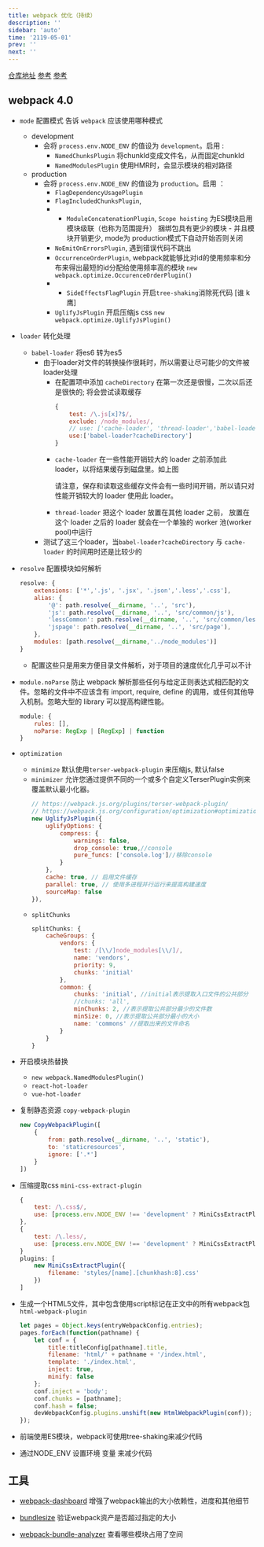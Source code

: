 ```yaml
---
title: webpack 优化（持续）
description: ''
sidebar: 'auto'
time: '2119-05-01'
prev: ''
next: ''
---
```


[仓库地址](https://github.com/maxiong88/demo-react-webpack)
[参考](https://developers.google.com/web/fundamentals/performance/webpack)
[参考](https://webpack.js.org/configuration/optimization/)

## webpack 4.0

+  `mode` 配置模式 告诉 `webpack` 应该使用哪种模式
    - development
        + 会将 `process.env.NODE_ENV` 的值设为 `development`。启用 :
            - `NamedChunksPlugin` 将chunkId变成文件名，从而固定chunkId
            - `NamedModulesPlugin` 使用HMR时，会显示模块的相对路径
    - production
        + 会将 `process.env.NODE_ENV` 的值设为 `production`。启用 ：        
            - `FlagDependencyUsagePlugin` 
            - `FlagIncludedChunksPlugin`, 
            - * `ModuleConcatenationPlugin`, `Scope hoisting` 为ES模块启用模块级联（也称为范围提升） 捆绑包具有更少的模块 - 并且模块开销更少, mode为 production模式下自动开始否则关闭
            - `NoEmitOnErrorsPlugin`,  遇到错误代码不跳出
            - `OccurrenceOrderPlugin`, webpack就能够比对id的使用频率和分布来得出最短的id分配给使用频率高的模块 `new webpack.optimize.OccurenceOrderPlugin()`
            - * `SideEffectsFlagPlugin` 开启`tree-shaking`消除死代码 [谁 k 鹰]
            - `UglifyJsPlugin` 开启压缩js css `new webpack.optimize.UglifyJsPlugin()`

+ `loader` 转化处理
    - `babel-loader` 将es6 转为es5
        +  由于loader对文件的转换操作很耗时，所以需要让尽可能少的文件被loader处理
            - 在配置项中添加 `cacheDirectory` 在第一次还是很慢，二次以后还是很快的; 将会尝试读取缓存
                ``` js
                {
                    test: /\.js[x]?$/,
                    exclude: /node_modules/,
                    // use: ['cache-loader', 'thread-loader','babel-loader?cacheDirectory']
                    use:['babel-loader?cacheDirectory']
                }
                ```
            - `cache-loader` 在一些性能开销较大的 loader 之前添加此 loader，以将结果缓存到磁盘里。如上图
                <p class='tip'>
                    请注意，保存和读取这些缓存文件会有一些时间开销，所以请只对性能开销较大的 loader 使用此 loader。
                </p>
            - `thread-loader` 把这个 loader 放置在其他 loader 之前， 放置在这个 loader 之后的 loader 就会在一个单独的 worker 池(worker pool)中运行
        + 测试了这三个loader，当`babel-loader?cacheDirectory` 与 `cache-loader` 的时间用时还是比较少的

+ `resolve` 配置模块如何解析
    ``` js
    resolve: {
        extensions: ['*','.js', '.jsx', '.json','.less','.css'],
        alias: {
            '@': path.resolve(__dirname, '..', 'src'),
            'js': path.resolve(__dirname, '..', 'src/common/js'),
            'lessCommon': path.resolve(__dirname, '..', 'src/common/less'),
            'jspage': path.resolve(__dirname, '..', 'src/page'),
        },
        modules: [path.resolve(__dirname,'../node_modules')]
    }
    ```
    - 配置这些只是用来方便目录文件解析，对于项目的速度优化几乎可以不计

+ `module.noParse` 防止 webpack 解析那些任何与给定正则表达式相匹配的文件。忽略的文件中不应该含有 import, require, define 的调用，或任何其他导入机制。忽略大型的 library 可以提高构建性能。
    ``` js
    module: {
        rules: [],
        noParse: RegExp | [RegExp] | function
    }
    ```

+ `optimization` 
    - `minimize` 默认使用`terser-webpack-plugin` 来压缩js, 默认false
    - `minimizer` 允许您通过提供不同的一个或多个自定义TerserPlugin实例来覆盖默认最小化器。
        ``` js
        // https://webpack.js.org/plugins/terser-webpack-plugin/
        // https://webpack.js.org/configuration/optimization#optimizationminimize
        new UglifyJsPlugin({
            uglifyOptions: {
                compress: {
                    warnings: false,
                    drop_console: true,//console
                    pure_funcs: ['console.log']//移除console
                }
            },
            cache: true, // 启用文件缓存
            parallel: true, // 使用多进程并行运行来提高构建速度
            sourceMap: false 
        }),
        ```
    - `splitChunks`
        ``` js
        splitChunks: {
            cacheGroups: {
                vendors: {
                    test: /[\\/]node_modules[\\/]/,
                    name: 'vendors',
                    priority: 9,
                    chunks: 'initial'
                },
                common: {
                    chunks: 'initial', //initial表示提取入口文件的公共部分
                    //chunks: 'all',
                    minChunks: 2, //表示提取公共部分最少的文件数
                    minSize: 0, //表示提取公共部分最小的大小
                    name: 'commons' //提取出来的文件命名
                }
            }
        }
        ```

+ 开启模块热替换 
    - `new webpack.NamedModulesPlugin()`
    - `react-hot-loader`
    - `vue-hot-loader`

+ 复制静态资源 `copy-webpack-plugin`
    ``` js
    new CopyWebpackPlugin([
        {
            from: path.resolve(__dirname, '..', 'static'),
            to: 'staticresources',
            ignore: ['.*']
        }
    ])
    ```

+ 压缩提取css `mini-css-extract-plugin`
    ``` js
    {
        test: /\.css$/,
        use: [process.env.NODE_ENV !== 'development' ? MiniCssExtractPlugin.loader : 'style-loader', 'css-loader']
    },
    {
        test: /\.less/,
        use: [process.env.NODE_ENV !== 'development' ? MiniCssExtractPlugin.loader : 'style-loader', 'css-loader', 'postcss-loader', 'less-loader']
    }
    plugins: [
        new MiniCssExtractPlugin({
            filename: 'styles/[name].[chunkhash:8].css'
        })
    ]
    ```

+ 生成一个HTML5文件，其中包含使用script标记在正文中的所有webpack包 `html-webpack-plugin`
    ``` js
    let pages = Object.keys(entryWebpackConfig.entries);
    pages.forEach(function(pathname) {
        let conf = {
            title:titleConfig[pathname].title,
            filename: 'html/' + pathname + '/index.html',
            template: './index.html',
            inject: true,
            minify: false
        };
        conf.inject = 'body';
        conf.chunks = [pathname];
        conf.hash = false;
        devWebpackConfig.plugins.unshift(new HtmlWebpackPlugin(conf));
    });
    ```

+ 前端使用ES模块，webpack可使用tree-shaking来减少代码

+ 通过NODE_ENV 设置环境 变量 来减少代码



## 工具

+ [webpack-dashboard](//github.com/FormidableLabs/webpack-dashboard/) 增强了webpack输出的大小依赖性，进度和其他细节

+ [bundlesize](//github.com/siddharthkp/bundlesize) 验证webpack资产是否超过指定的大小

+ [webpack-bundle-analyzer](https://github.com/webpack-contrib/webpack-bundle-analyzer) 查看哪些模块占用了空间